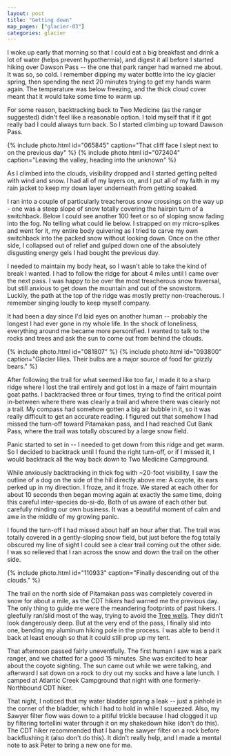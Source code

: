 ```yaml
---
layout: post
title: "Getting down"
map_pages: ["glacier-03"]
categories: glacier
---
```


I woke up early that morning so that I could eat a big breakfast and drink a lot
of water (helps prevent hypothermia), and digest it all before I started hiking
over Dawson Pass -- the one that park ranger had warned me about.  It was so, so
cold. I remember dipping my water bottle into the icy glacier spring, then
spending the next 20 minutes trying to get my hands warm again. The temperature
was below freezing, and the thick cloud cover meant that it would take some time
to warm up.

For some reason, backtracking back to Two Medicine (as the ranger suggested)
didn't feel like a reasonable option. I told myself that if it got really bad I
could always turn back. So I started climbing up toward Dawson Pass.

{% include photo.html id="065845" caption="That cliff face I slept next to on the previous day" %}
{% include photo.html id="072404" caption="Leaving the valley, heading into the unknown" %}

As I climbed into the clouds, visibility dropped and I started getting pelted
with wind and snow. I had all of my layers on, and I put all of my faith in my
rain jacket to keep my down layer underneath from getting soaked.

I ran into a couple of particularly treacherous snow crossings on the way up -
one was a steep slope of snow totally covering the hairpin turn of a switchback.
Below I could see another 100 feet or so of sloping snow fading into the fog. No
telling what could lie below. I strapped on my micro-spikes and went for it, my
entire body quivering as I tried to carve my own switchback into the packed snow
without looking down. Once on the other side, I collapsed out of relief and
gulped down one of the absolutely disgusting energy gels I had bought the
previous day.

I needed to maintain my body heat, so I wasn't able to take the kind of break I
wanted. I had to follow the ridge for about 4 miles until I came over the next
pass.  I was happy to be over the most treacherous snow traversal, but still
anxious to get down the mountain and out of the snowstorm. Luckily, the path at
the top of the ridge was mostly pretty non-treacherous. I remember singing
loudly to keep myself company.

It had been a day since I'd laid eyes on another human -- probably the longest I
had ever gone in my whole life. In the shock of loneliness, everything around me
became more personified. I wanted to talk to the rocks and trees and ask the sun
to come out from behind the clouds.

{% include photo.html id="081807" %}
{% include photo.html id="093800" caption="Glacier lilies. Their bulbs are a major source of food for grizzly bears." %}

After following the trail for what seemed like too far, I made it to a sharp
ridge where I lost the trail entirely and got lost in a maze of faint mountain
goat paths. I backtracked three or four times, trying to find the critical point
in-between where there was clearly a trail and where there was clearly not a
trail. My compass had somehow gotten a big air bubble in it, so it was really
difficult to get an accurate reading. I figured out that somehow I had missed
the turn-off toward Pitamakan pass, and I had reached Cut Bank Pass, where the
trail was totally obscured by a large snow field.

Panic started to set in -- I needed to get down from this ridge and get warm. So
I decided to backtrack until I found the right turn-off, or if I missed it, I
would backtrack all the way back down to Two Medicine Campground.

While anxiously backtracking in thick fog with ~20-foot visibility, I saw the
outline of a dog on the side of the hill directly above me: A coyote, its ears
perked up in my direction. I froze, and it froze. We stared at each other for
about 10 seconds then began moving again at exactly the same time, doing this
careful inter-species do-si-do, Both of us aware of each other but carefully
minding our own business. It was a beautiful moment of calm and awe in the
middle of my growing panic.

I found the turn-off I had missed about half an hour after that. The trail was totally
covered in a gently-sloping snow field, but just before the fog totally obscured
my line of sight I could see a clear trail coming out the other side. I was so
relieved that I ran across the snow and down the trail on the other side.

{% include photo.html id="110933" caption="Finally descending out of the clouds." %}

The trail on the north side of Pitamakan pass was completely covered in snow for
about a mile, as the CDT hikers had warned me the previous day. The only
thing to guide me were the meandering footprints of past hikers. I gleefully
ran/slid most of the way, trying to avoid the [Tree
wells](https://en.wikipedia.org/wiki/Tree_well).  They didn't look dangerously
deep. But at the very end of the pass, I finally slid into one, bending my
aluminum hiking pole in the process. I was able to bend it back at least enough
so that it could still prop up my tent.

That afternoon passed fairly uneventfully. The first human I saw was a park
ranger, and we chatted for a good 15 minutes. She was excited to hear about the
coyote sighting. The sun came out while we were talking, and afterward I sat
down on a rock to dry out my socks and have a late lunch. I camped at Atlantic
Creek Campground that night with one formerly-Northbound CDT hiker.

That night, I noticed that my water bladder sprang a leak -- just a pinhole in
the corner of the bladder, which I had to hold in while I squeezed.  Also, my
Sawyer filter flow was down to a pitiful trickle because I had clogged it up by
filtering tortellini water through it on my shakedown hike (don't do this). The
CDT hiker recommended that I bang the sawyer filter on a rock before
backflushing it (also don't do this). It didn't really help, and I made a mental
note to ask Peter to bring a new one for me.
